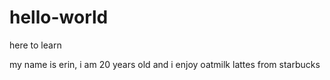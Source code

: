 # hello-world
here to learn

my name is erin, i am 20 years old and i enjoy oatmilk lattes from starbucks
